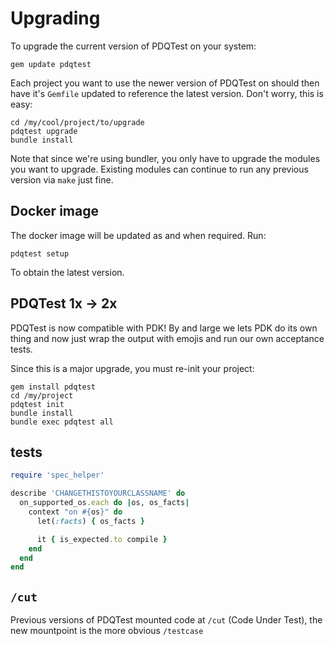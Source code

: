 # Upgrading
To upgrade the current version of PDQTest on your system:

```
gem update pdqtest
```

Each project you want to use the newer version of PDQTest on should then have it's `Gemfile` updated to reference the latest version.  Don't worry, this is easy:

```shell
cd /my/cool/project/to/upgrade
pdqtest upgrade
bundle install
```

Note that since we're using bundler, you only have to upgrade the modules you want to upgrade.  Existing modules can continue to run any previous version via `make` just fine.

## Docker image
The docker image will be updated as and when required.  Run:

```shell
pdqtest setup
```

To obtain the latest version.

## PDQTest 1x -> 2x
PDQTest is now compatible with PDK! By and large we lets PDK do its own thing 
and now just wrap the output with emojis and run our own acceptance tests.

Since this is a major upgrade, you must re-init your project:

```shell
gem install pdqtest
cd /my/project
pdqtest init
bundle install
bundle exec pdqtest all
```

## tests
```ruby
require 'spec_helper'

describe 'CHANGETHISTOYOURCLASSNAME' do
  on_supported_os.each do |os, os_facts|
    context "on #{os}" do
      let(:facts) { os_facts }

      it { is_expected.to compile }
    end
  end
end

```

## `/cut`
Previous versions of PDQTest mounted code at `/cut` (Code Under Test), the new mountpoint is the more obvious `/testcase`
